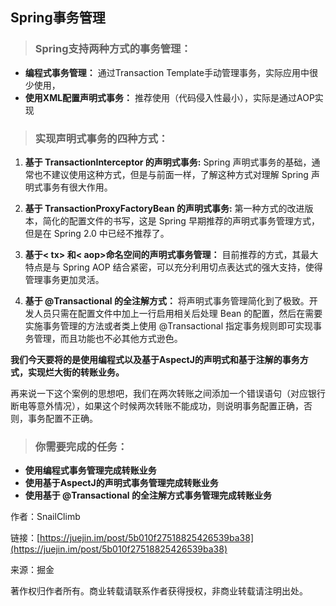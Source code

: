 ## Spring事务管理

> ### Spring支持两种方式的事务管理：

* **编程式事务管理：**
   通过Transaction Template手动管理事务，实际应用中很少使用，
* **使用XML配置声明式事务：**
   推荐使用（代码侵入性最小），实际是通过AOP实现

> ### 实现声明式事务的四种方式：

1. **基于 TransactionInterceptor 的声明式事务:** Spring 声明式事务的基础，通常也不建议使用这种方式，但是与前面一样，了解这种方式对理解 Spring 声明式事务有很大作用。

2. **基于 TransactionProxyFactoryBean 的声明式事务:** 第一种方式的改进版本，简化的配置文件的书写，这是 Spring 早期推荐的声明式事务管理方式，但是在 Spring 2.0 中已经不推荐了。

3. **基于&lt; tx&gt; 和&lt; aop&gt;命名空间的声明式事务管理：** 目前推荐的方式，其最大特点是与 Spring AOP 结合紧密，可以充分利用切点表达式的强大支持，使得管理事务更加灵活。

4. **基于 @Transactional 的全注解方式：** 将声明式事务管理简化到了极致。开发人员只需在配置文件中加上一行启用相关后处理 Bean 的配置，然后在需要实施事务管理的方法或者类上使用 @Transactional 指定事务规则即可实现事务管理，而且功能也不必其他方式逊色。

**我们今天要将的是使用编程式以及基于AspectJ的声明式和基于注解的事务方式，实现烂大街的转账业务。**

再来说一下这个案例的思想吧，我们在两次转账之间添加一个错误语句（对应银行断电等意外情况），如果这个时候两次转账不能成功，则说明事务配置正确，否则，事务配置不正确。

> ### **你需要完成的任务：**

* **使用编程式事务管理完成转账业务**
* **使用基于AspectJ的声明式事务管理完成转账业务**
* **使用基于 @Transactional 的全注解方式事务管理完成转账业务**

作者：SnailClimb

链接：[https://juejin.im/post/5b010f27518825426539ba38](https://juejin.im/post/5b010f27518825426539ba38)

来源：掘金

著作权归作者所有。商业转载请联系作者获得授权，非商业转载请注明出处。



